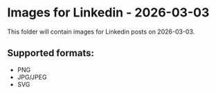 # Images for Linkedin - 2026-03-03

This folder will contain images for Linkedin posts on 2026-03-03.

## Supported formats:
- PNG
- JPG/JPEG
- SVG
